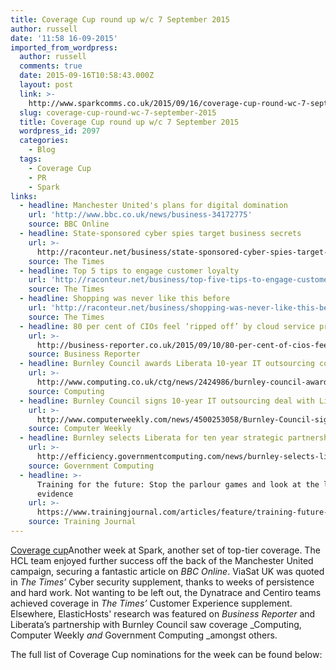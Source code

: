 ```yaml
---
title: Coverage Cup round up w/c 7 September 2015
author: russell
date: '11:58 16-09-2015'
imported_from_wordpress:
  author: russell
  comments: true
  date: 2015-09-16T10:58:43.000Z
  layout: post
  link: >-
    http://www.sparkcomms.co.uk/2015/09/16/coverage-cup-round-wc-7-september-2015/
  slug: coverage-cup-round-wc-7-september-2015
  title: Coverage Cup round up w/c 7 September 2015
  wordpress_id: 2097
  categories:
    - Blog
  tags:
    - Coverage Cup
    - PR
    - Spark
links:
  - headline: Manchester United's plans for digital domination
    url: 'http://www.bbc.co.uk/news/business-34172775'
    source: BBC Online
  - headline: State-sponsored cyber spies target business secrets
    url: >-
      http://raconteur.net/business/state-sponsored-cyber-spies-target-business-secrets
    source: The Times
  - headline: Top 5 tips to engage customer loyalty
    url: 'http://raconteur.net/business/top-five-tips-to-engage-customer-loyalty'
    source: The Times
  - headline: Shopping was never like this before
    url: 'http://raconteur.net/business/shopping-was-never-like-this-before'
    source: The Times
  - headline: 80 per cent of CIOs feel ‘ripped off’ by cloud service providers
    url: >-
      http://business-reporter.co.uk/2015/09/10/80-per-cent-of-cios-feel-ripped-off-by-cloud-service-providers/
    source: Business Reporter
  - headline: Burnley Council awards Liberata 10-year IT outsourcing contract
    url: >-
      http://www.computing.co.uk/ctg/news/2424986/burnley-council-awards-liberata-10-year-it-outsourcing-contract
    source: Computing
  - headline: Burnley Council signs 10-year IT outsourcing deal with Liberata
    url: >-
      http://www.computerweekly.com/news/4500253058/Burnley-Council-signs-10-year-IT-outsourcing-deal-with-Liberata
    source: Computer Weekly
  - headline: Burnley selects Liberata for ten year strategic partnership
    url: >-
      http://efficiency.governmentcomputing.com/news/burnley-selects-liberata-for-ten-year-strategic-partnership-4664940
    source: Government Computing
  - headline: >-
      Training for the future: Stop the parlour games and look at the learner's
      evidence
    url: >-
      https://www.trainingjournal.com/articles/feature/training-future-stop-parlour-games-and-look-learners-evidence
    source: Training Journal
---
```

[Coverage cup](Coverage-cup-167x300.jpg)Another week at Spark, another set of top-tier coverage. The HCL team enjoyed further success off the back of the Manchester United campaign, securing a fantastic article on _BBC Online_. ViaSat UK was quoted in _The Times’_ Cyber security supplement, thanks to weeks of persistence and hard work. Not wanting to be left out, the Dynatrace and Centiro teams achieved coverage in _The Times’_ Customer Experience supplement. Elsewhere, ElasticHosts' research was featured on _Business Reporter_ and Liberata’s partnership with Burnley Council saw coverage _Computing, Computer Weekly _and_ Government Computing _amongst others.

The full list of Coverage Cup nominations for the week can be found below:
